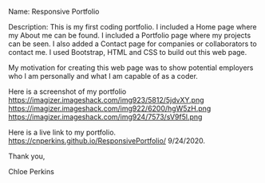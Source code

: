 Name: Responsive Portfolio

Description: This is my first coding portfolio. I included a Home page where my About me can be found. I included a Portfolio page where my projects can be seen. I also added a Contact page for companies or collaborators to contact me. I used Bootstrap, HTML and CSS to build out this web page.

My motivation for creating this web page was to show potential employers who I am personally and what I am capable of as a coder.

Here is a screenshot of my portfolio https://imagizer.imageshack.com/img923/5812/5jdvXY.png
                                     https://imagizer.imageshack.com/img922/6200/hgW5zH.png
                                     https://imagizer.imageshack.com/img924/7573/sV9f5l.png

Here is a live link to my portfolio. https://cnperkins.github.io/ResponsivePortfolio/ 9/24/2020.

Thank you,

Chloe Perkins